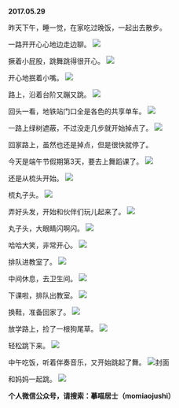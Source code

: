 
          
**2017.05.29**

昨天下午，睡一觉，在家吃过晚饭，一起出去散步。

一路开开心心地边走边聊。
![](//upload-images.jianshu.io/upload_images/51001-4488d30f60966f49.jpg)


撅着小屁股，跳舞跳得很开心。
![](//upload-images.jianshu.io/upload_images/51001-9fcac6e3b190bf1e.jpg)


开心地抿着小嘴。
![](//upload-images.jianshu.io/upload_images/51001-8942ac8f64e49ed9.jpg)


路上，沿着台阶又蹦又跳。
![](//upload-images.jianshu.io/upload_images/51001-bcc7f8f62412547f.jpg)


回头一看，地铁站门口全是各色的共享单车。
![](//upload-images.jianshu.io/upload_images/51001-1300e74bc40004f7.jpg)


一路上绿树遮蔽，不过没走几步就开始掉点了。
![](//upload-images.jianshu.io/upload_images/51001-82d85fd2cf885691.jpg)


回家路上，虽然也还是掉点，但是很快就停了。

今天是端午节假期第3天，要去上舞蹈课了。
![](//upload-images.jianshu.io/upload_images/51001-91c62efd89ff8111.jpg)


还是从梳头开始。
![](//upload-images.jianshu.io/upload_images/51001-306118ad3e8319f4.jpg)


梳丸子头。
![](//upload-images.jianshu.io/upload_images/51001-70c9d2b1d2d867d0.jpg)


弄好头发，开始和伙伴们玩儿起来了。
![](//upload-images.jianshu.io/upload_images/51001-b2875412057bb603.jpg)


丸子头，大眼睛闪啊闪。
![](//upload-images.jianshu.io/upload_images/51001-60bc80c44c70f08f.jpg)


哈哈大笑，非常开心。
![](//upload-images.jianshu.io/upload_images/51001-e97b3329a61a8d06.jpg)


排队进教室了。
![](//upload-images.jianshu.io/upload_images/51001-c6bd4184f9dc8625.jpg)


中间休息，去卫生间。
![](//upload-images.jianshu.io/upload_images/51001-fec4498a4d3512af.jpg)


下课啦，排队出教室。
![](//upload-images.jianshu.io/upload_images/51001-5868e46520c5168a.jpg)


换鞋，准备回家了。
![](//upload-images.jianshu.io/upload_images/51001-0241935e5f139a0d.jpg)


放学路上，捡了一根狗尾草。
![](//upload-images.jianshu.io/upload_images/51001-a36571eb5ff8a816.jpg)


轻松跳下来。
![](//upload-images.jianshu.io/upload_images/51001-cfd389914e703d9c.jpg)


中午吃饭，听着伴奏音乐，又开始跳起了舞。
![](//upload-images.jianshu.io/upload_images/51001-adf6d46334e6379a.jpg)封面


和妈妈一起跳。
![](//upload-images.jianshu.io/upload_images/51001-c7182b943145b55a.jpg)



**个人微信公众号，请搜索：摹喵居士（momiaojushi）**

        